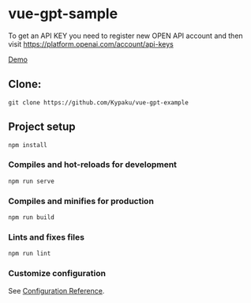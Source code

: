 # vue-gpt-sample
To get an API KEY you need to register new OPEN API account and then visit https://platform.openai.com/account/api-keys

[Demo](http://kypaku.ru/pages/vue-gpt-example/)

## Clone:
```
git clone https://github.com/Kypaku/vue-gpt-example
```

## Project setup
```
npm install
```

### Compiles and hot-reloads for development
```
npm run serve
```

### Compiles and minifies for production
```
npm run build
```

### Lints and fixes files
```
npm run lint
```

### Customize configuration
See [Configuration Reference](https://cli.vuejs.org/config/).
